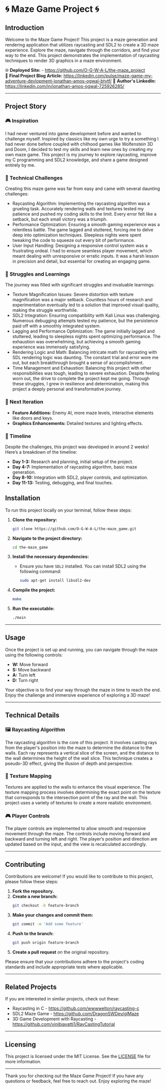 # 🌀 Maze Game Project 🌀

## Introduction

Welcome to the Maze Game Project! This project is a maze generation and rendering application that utilizes raycasting and SDL2 to create a 3D maze experience. Explore the maze, navigate through the corridors, and find your way to the end. This project demonstrates the implementation of raycasting techniques to render 3D graphics in a maze environment.

🌐 **Deployed Site:** - https://github.com/O-G-W-A-L/the-maze_project  
📖 **Final Project Blog Article:** https://linkedin.com/pulse/maze-game-my-adventure-devlopment-jonathan-amos-ogwal-btytf/ 
💼 **Author's LinkedIn:** https://linkedin.com/in/jonathan-amos-ogwal-725926285/

---

## Project Story

### 🎮 Inspiration

I had never ventured into game development before and wanted to challenge myself. Inspired by classics like my own urge to try a something I had never done before coupled with chilhood games like Wolfenstein 3D and Doom, I decided to test my skills and learn new ones by creating my own maze game. This project is my journey to explore raycasting, improve my C programming and SDL2 knowledge, and share a game designed entirely by me.

### 🔧 Technical Challenges

Creating this maze game was far from easy and came with several daunting challenges:
- Raycasting Algorithm: Implementing the raycasting algorithm was a grueling task. Accurately rendering walls and textures tested my patience and pushed my coding skills to the limit. Every error felt like a setback, but each small victory was a triumph.
- Performance Optimization: Ensuring a smooth gaming experience was a relentless battle. The game lagged and stuttered, forcing me to delve deep into optimization techniques. Sleepless nights were spent tweaking the code to squeeze out every bit of performance.
- User Input Handling: Designing a responsive control system was a frustrating ordeal. I had to ensure seamless player movement, which meant dealing with unresponsive or erratic inputs. It was a harsh lesson in precision and detail, but essential for creating an engaging game.

### 🤔 Struggles and Learnings

The journey was filled with significant struggles and invaluable learnings:
- Texture Magnification Issues: Severe distortion with texture magnification was a major setback. Countless hours of research and experimentation eventually led to a solution that improved visual quality, making the struggle worthwhile.
- SDL2 Integration: Ensuring compatibility with Kali Linux was challenging. Numerous debugging attempts tested my patience, but the persistence paid off with a smoothly integrated system.
- Lagging and Performance Optimization: The game initially lagged and stuttered, leading to sleepless nights spent optimizing performance. The exhaustion was overwhelming, but achieving a smooth gaming experience was immensely satisfying.
- Rendering Logic and Math: Balancing intricate math for raycasting with SDL rendering logic was daunting. The constant trial and error wore me out, but each breakthrough brought a sense of accomplishment.
- Time Management and Exhaustion: Balancing this project with other responsibilities was tough, leading to severe exhaustion. Despite feeling worn out, the drive to complete the project kept me going.
Through these struggles, I grew in resilience and determination, making this project a deeply personal and transformative journey.

### 🌟 Next Iteration

- **Feature Additions:** Enemy AI, more maze levels, interactive elements like doors and keys.
- **Graphics Enhancements:** Detailed textures and lighting effects.

### 📅 Timeline

Despite the challenges, this project was developed in around 2 weeks! Here’s a breakdown of the timeline:

- **Day 1-3:** Research and planning, initial setup of the project.
- **Day 4-7:** Implementation of raycasting algorithm, basic maze generation.
- **Day 8-10:** Integration with SDL2, player controls, and optimization.
- **Day 11-13:** Testing, debugging, and final touches.

## Installation

To run this project locally on your terminal, follow these steps:

1. **Clone the repository:**
    ```sh
    git clone https://github.com/O-G-W-A-L/the-maze_game.git
    ```

2. **Navigate to the project directory:**
    ```sh
    cd the-maze_game
    ```

3. **Install the necessary dependencies:**
    - Ensure you have `SDL2` installed. You can install SDL2 using the following command:
      ```sh
      sudo apt-get install libsdl2-dev
      ```

4. **Compile the project:**
    ```sh
    make
    ```

5. **Run the executable:**
    ```sh
    ./main
    ```

---

## Usage

Once the project is set up and running, you can navigate through the maze using the following controls:

- **W:** Move forward
- **S:** Move backward
- **A:** Turn left
- **D:** Turn right

Your objective is to find your way through the maze in time to reach the end. Enjoy the challenge and immersive experience of exploring a 3D maze!

---

## Technical Details

### 🖼️ Raycasting Algorithm

The raycasting algorithm is the core of this project. It involves casting rays from the player's position into the maze to determine the distance to the walls. Each ray represents a vertical slice of the screen, and the distance to the wall determines the height of the wall slice. This technique creates a pseudo-3D effect, giving the illusion of depth and perspective.

### 🎨 Texture Mapping

Textures are applied to the walls to enhance the visual experience. The texture mapping process involves determining the exact point on the texture that corresponds to the intersection point of the ray and the wall. This project uses a variety of textures to create a more realistic environment.

### 🎮 Player Controls

The player controls are implemented to allow smooth and responsive movement through the maze. The controls include moving forward and backward and turning left and right. The player’s position and direction are updated based on the input, and the view is recalculated accordingly.

---

## Contributing

Contributions are welcome! If you would like to contribute to this project, please follow these steps:

1. **Fork the repository.**
2. **Create a new branch:**
    ```sh
    git checkout -b feature-branch
    ```
3. **Make your changes and commit them:**
    ```sh
    git commit -m 'Add some feature'
    ```
4. **Push to the branch:**
    ```sh
    git push origin feature-branch
    ```
5. **Create a pull request** on the original repository.

Please ensure that your contributions adhere to the project's coding standards and include appropriate tests where applicable.

---

## Related Projects

If you are interested in similar projects, check out these:

- Raycasting in C - https://github.com/wwwwelton/raycasting-c
- SDL2 Maze Game - https://github.com/DragonSWDev/glMaze
- 3D Game Development with Raycasting - https://github.com/vinibiavatti1/RayCastingTutorial

---

## Licensing

This project is licensed under the MIT License. See the [LICENSE](LICENSE) file for more information.

---

Thank you for checking out the Maze Game Project! If you have any questions or feedback, feel free to reach out. Enjoy exploring the maze!
